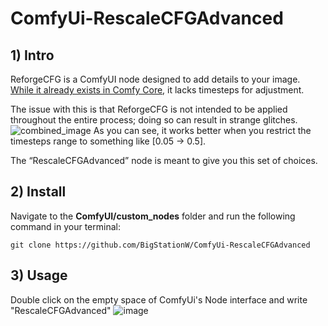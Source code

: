 # ComfyUi-RescaleCFGAdvanced

## 1) Intro
ReforgeCFG is a ComfyUI node designed to add details to your image. [While it already exists in Comfy Core](https://github.com/comfyanonymous/ComfyUI/blob/80a44b97f5cbcb890896e2b9e65d177f1ac6a588/comfy_extras/nodes_model_advanced.py#L258), it lacks timesteps for adjustment. 

The issue with this is that ReforgeCFG is not intended to be applied throughout the entire process; doing so can result in strange glitches.
![combined_image](https://github.com/user-attachments/assets/b0e0ca59-8aa5-4ea4-83eb-b68d59f9c97e)
As you can see, it works better when you restrict the timesteps range to something like [0.05 -> 0.5].

The “RescaleCFGAdvanced” node is meant to give you this set of choices.

## 2) Install
Navigate to the **ComfyUI/custom_nodes** folder and run the following command in your terminal:

```git clone https://github.com/BigStationW/ComfyUi-RescaleCFGAdvanced```

## 3) Usage
Double click on the empty space of ComfyUi's Node interface and write "RescaleCFGAdvanced"
![image](https://github.com/user-attachments/assets/420a5ce8-b6f8-480f-94a9-754af4a46c9e)

